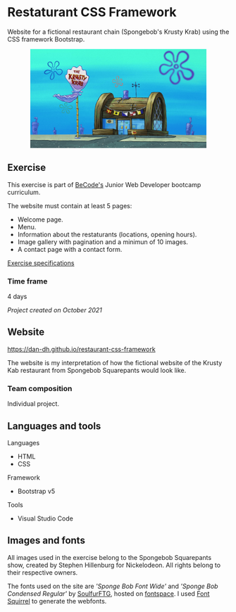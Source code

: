 # Restaturant CSS Framework

Website for a fictional restaurant chain (Spongebob's Krusty Krab) using the CSS framework Bootstrap.

<p align="center"><img src="https://github.com/dan-dh/restaurant-css-framework/blob/master/assets/krustyKrab.png?raw=true" alt="drawing" width="400"/></p>

## Exercise

This exercise is part of [BeCode's](https://becode.org/l) Junior Web Developer bootcamp curriculum.

The website must contain at least 5 pages:

- Welcome page.
- Menu.
- Information about the restaturants (locations, opening hours).
- Image gallery with pagination and a minimun of 10 images.
- A contact page with a contact form.

[Exercise specifications](https://github.com/becodeorg/BXL-Swartz-5.34/blob/main/1.The-Field/10.Bootstrap/restaurant.adoc)

### Time frame

4 days 

*Project created on October 2021*

## Website

https://dan-dh.github.io/restaurant-css-framework

The website is my interpretation of how the fictional website of the Krusty Kab restaurant from Spongebob Squarepants would look like.

### Team composition

Individual project.

## Languages and tools

Languages
- HTML
- CSS

Framework
- Bootstrap v5

Tools
- Visual Studio Code

## Images and fonts

All images used in the exercise belong to the Spongebob Squarepants show, created by Stephen Hillenburg for Nickelodeon. All rights belong to their respective owners.

The fonts used on the site are *'Sponge Bob Font Wide'* and *'Sponge Bob Condensed Regular'* by [SoulfurFTG](https://www.fontspace.com/sponge-bob-font-wide-f47511), hosted on [fontspace](https://www.fontspace.com). I used [Font Squirrel](https://www.fontsquirrel.com/) to generate the webfonts.
